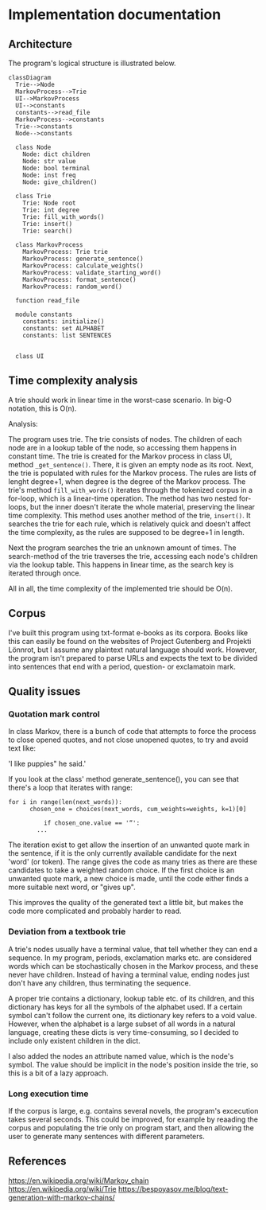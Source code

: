 # Implementation documentation
## Architecture
The program's logical structure is illustrated below.

```mermaid
classDiagram
  Trie-->Node
  MarkovProcess-->Trie
  UI-->MarkovProcess
  UI-->constants
  constants-->read_file
  MarkovProcess-->constants
  Trie-->constants
  Node-->constants

  class Node
    Node: dict children
    Node: str value
    Node: bool terminal
    Node: inst freq
    Node: give_children()
    
  class Trie
    Trie: Node root
    Trie: int degree
    Trie: fill_with_words()
    Trie: insert()
    Trie: search()
  
  class MarkovProcess
    MarkovProcess: Trie trie
    MarkovProcess: generate_sentence()
    MarkovProcess: calculate_weights()
    MarkovProcess: validate_starting_word()
    MarkovProcess: format_sentence()
    MarkovProcess: random_word()
    
  function read_file
  
  module constants
    constants: initialize()
    constants: set ALPHABET
    constants: list SENTENCES
  
    
  class UI
  ```

## Time complexity analysis
A trie should work in linear time in the worst-case scenario. In big-O notation, this is O(n).

Analysis:

The program uses trie. The trie consists of nodes. The children of each node are in a lookup table of the node, so accessing them happens in constant time. The trie is created for the Markov process in class UI, method `_get_sentence()`. There, it is given an empty node as its root. Next, the trie is populated with rules for the Markov process. The rules are lists of lenght degree+1, when degree is the degree of the Markov process. The trie's method `fill_with_words()` iterates through the tokenized corpus in a for-loop, which is a linear-time operation. The method has two nested for-loops, but the inner doesn't iterate the whole material, preserving the linear time complexity. This method uses another method of the trie, `insert()`. It searches the trie for each rule, which is relatively quick and doesn't affect the time complexity, as the rules are supposed to be degree+1 in length.

Next the program searches the trie an unknown amount of times. The search-method of the trie traverses the trie, accessing each node's children via the lookup table. This happens in linear time, as the search key is iterated through once.

All in all, the time complexity of the implemented trie should be O(n).

## Corpus
I've built this program using txt-format e-books as its corpora. Books like this can easily be found on the websites of Project Gutenberg and Projekti Lönnrot, but I assume any plaintext natural language should work. However, the program isn't prepared to parse URLs and expects the text to be divided into sentences that end with a period, question- or exclamatoin mark.

## Quality issues

### Quotation mark control
In class Markov, there is a bunch of code that attempts to force the process to close opened quotes, and not close unopened quotes, to try and avoid text like:

'I like puppies" he said.'

If you look at the class' method generate_sentence(), you can see that there's a loop that iterates with range:

```
for i in range(len(next_words)):
      chosen_one = choices(next_words, cum_weights=weights, k=1)[0]
                
          if chosen_one.value == '“':
		...
```
The iteration exist to get allow the insertion of an unwanted quote mark in the sentence, if it is the only currently available candidate for the next 'word' (or token). The range gives the code as many tries as there are these candidates to take a weighted random choice. If the first choice is an unwanted quote mark, a new choice is made, until the code either finds a more suitable next word, or  "gives up".

This improves the quality of the generated text a little bit, but makes the code more complicated and probably harder to read.

### Deviation from a textbook trie
A trie's nodes usually have a terminal value, that tell whether they can end a sequence. In my program, periods, exclamation marks etc. are considered words which can be stochastically chosen in the Markov process, and these never have children. Instead of having a terminal value, ending nodes just don't have any children, thus terminating the sequence.

A proper trie contains a dictionary, lookup table etc. of its children, and this dictionary has keys for all the symbols of the alphabet used. If a certain symbol can't follow the current one, its dictionary key refers to a void value. However, when the alphabet is a large subset of all words in a natural language, creating these dicts is very time-consuming, so I decided to include only existent children in the dict.

I also added the nodes an attribute named value, which is the node's symbol. The value should be implicit in the node's position inside the trie, so this is a bit of a lazy approach.

### Long execution time
If the corpus is large, e.g. contains several novels, the program's excecution takes several seconds. This could be improved, for example by reaading the corpus and populating the trie only on program start, and then allowing the user to generate many sentences with different parameters.

## References
https://en.wikipedia.org/wiki/Markov_chain
https://en.wikipedia.org/wiki/Trie
https://bespoyasov.me/blog/text-generation-with-markov-chains/
